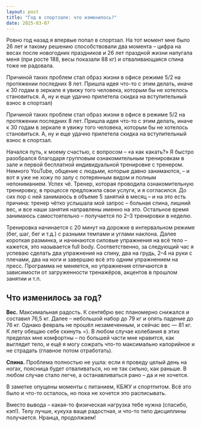 ```yaml
---
layout: post
title: "Год в спортзале: что изменилось?"
date: 2025-03-07
---
```


Ровно год назад я впервые попал в спортзал. На тот момент мне было 26 лет и такому решению способствовали два момента – цифра на весах после новогодних праздников и 26 лет праздной жизни напугала меня (при росте 188, весы показали 88 кг) и отваливающаяся спина тоже не радовала.

Причиной таких проблем стал образ жизни в офисе режиме 5/2 на протяжении последних 8 лет. Пришла идея что-то с этим делать, иначе к 30 годам в зеркале я увижу того человека, которым бы не хотелось становиться. А, ну и еще удачно прилетела скидка на вступительный взнос в спортзал)

Причиной таких проблем стал образ жизни в офисе в режиме 5/2 на протяжении последних 8 лет. Пришла идея что-то с этим делать, иначе к 30 годам в зеркале я увижу того человека, которым бы не хотелось становиться. А, ну и еще удачно прилетела скидка на вступительный взнос в спортзал.

Начался путь, к моему счастью, с вопросом – «а как какать?» Я быстро разобрался благодаря групповым ознакомительным тренировкам в зале и первой бесплатной индивидуальной тренировке с тренером. Немного YouTube, общение с людьми, которые давно занимаются, – и вот я уже не хожу по залу с потерянным видом и полным непониманием. Успех чё. Тренер, которая проводила ознакомительную тренировку, в процессе предложила свои услуги, и я согласился. До сих пор с ней занимаюсь в объеме 5 занятий в месяц – и на это есть причина: тренер чётко услышала мой запрос – больная спина, лишний вес, и все наши занятия направлены именно на это. Остальное время занимаюсь самостоятельно – получается по 2–3 тренировки в неделю.

Тренировка начинается с 20 минут на дорожке в интервальном режиме (бег, шаг, бег и т.д.) с разными темпами и углами наклона. Далее короткая разминка, и начинаются силовые упражнения на всё тело – кажется, это называется full body. Соответственно, за следующий час я успеваю сделать два упражнения на спину, два на грудь, 2–4 на руки с плечами, два на ноги и завершаю всё это одним упражнением на пресс. Программа не меняется, но упражнения отличаются в зависимости от загруженности тренажёров, акцентов в прошлом занятии и т.п.

## Что изменилось за год?

**Вес.** Максимальная радость. К сентябрю вес планомерно снижался и составил 76,5 кг. Далее – небольшой набор до 79 кг и опять падение до 76 кг. Однако февраль не прошёл незамеченным, и сейчас вес — 81 кг. К лету обещаю себе скинуть =). В любом случае колебания в этих пределах мне комфортны – по большей части мне нравится, как выглядит тело, и ещё я могу сожрать что-то максимально калорийное и не страдать (главное потом отработать).

**Спина.** Проблема полностью не ушла: если я проведу целый день на ногах, поясница будет отваливаться, но не так сильно, как раньше. В любом случае стало легче, а останавливаться рано – да и не хочется.

В заметке опущены моменты с питанием, КБЖУ и спортпитом. Всё это было и что-то осталось, но пока не хочется это расписывать.

Вместо вывода – какая-то физическая нагрузка тебе нужна (спасибо, кэп!). Телу лучше, кукуха ваще радостная, и что-то типо дисциплины получается. Нраица, продолжаем!
